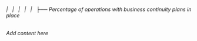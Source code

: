 ###### |   |   |   |   |   ├── Percentage of operations with business continuity plans in place

*Add content here*